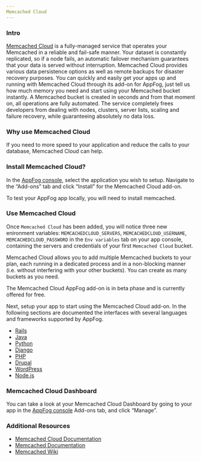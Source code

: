 ```yaml
---
Memcached Cloud
---
```


### Intro

[Memcached Cloud](http://redislabs.com/memcached-cloud) is a fully-managed service that operates your Memcached in a reliable and fail-safe manner. Your dataset is constantly replicated, so if a node fails, an automatic failover mechanism guarantees that your data is served without interruption. Memcached Cloud provides various data persistence options as well as remote backups for disaster recovery purposes. You can quickly and easily get your apps up and running with Memcached Cloud through its add-on for AppFog, just tell us how much memory you need and start using your Memcached bucket instantly.
A Memcached bucket is created in seconds and from that moment on, all operations are fully automated. The service completely frees developers from dealing with nodes, clusters, server lists, scaling and failure recovery, while guaranteeing absolutely no data loss.

### Why use Memcached Cloud

If you need to more speed to your application and reduce the calls to your database, Memcached Cloud can help.

### Install Memcached Cloud?

In the [AppFog console](https://console.appfog.com/), select the application you wish to setup.
Navigate to the “Add-ons” tab and click “Install” for the Memcached Cloud add-on.

To test your AppFog app locally, you will need to install memcached.

### Use Memcached Cloud

Once `Memcached Cloud` has been added, you will notice three new enironment variables: 
`MEMCACHEDCLOUD_SERVERS`, `MEMCACHEDCLOUD_USERNAME`, `MEMCACHEDCLOUD_PASSWORD` 
in the `Env variables` tab on your app console, containing the servers and credentials of your first `Memcached Cloud` bucket.

Memcached Cloud allows you to add multiple Memcached buckets to your plan, each running in a dedicated process and in a non-blocking manner (i.e. without interfering with your other buckets). You can create as many buckets as you need.

The Memcached Cloud AppFog add-on is in beta phase and is currently offered for free.
    
Next, setup your app to start using the Memcached Cloud add-on. In the following sections are documented the interfaces with several languages and frameworks supported by AppFog.

* [Rails](http://redislabs.com/rails-memcached)
* [Java](http://redislabs.com/memcached-java)
* [Python](http://redislabs.com/python-memcached)
* [Django](http://redislabs.com/drupal-memcached)
* [PHP](http://redislabs.com/php-memcached)
* [Drupal](http://redislabs.com/drupal-memcached)
* [WordPress](http://redislabs.com/wordpress-memcached)
* [Node.js](http://redislabs.com/node-js-memcached)


### Memcached Cloud Dashboard
You can take a look at your Memcached Cloud Dashboard by going to your app in the [AppFog console](https://console.appfog.com/) Add-ons tab, and click “Manage”.


### Additional Resources

* [Memcached Cloud Documentation](http://redislabs.com/memcached-cloud)
* [Memcached Documentation](http://code.google.com/p/memcached/wiki/NewStart)
* [Memcached Wiki](https://code.google.com/p/memcached/wiki/NewStart)
